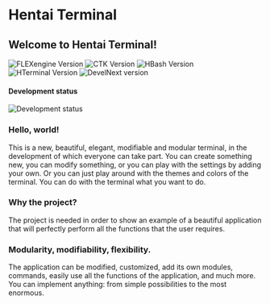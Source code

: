 # Hentai Terminal
## Welcome to Hentai Terminal!

![FLEXengine Version](https://img.shields.io/badge/FLEXengine-10.0.192-brightgreen) ![CTK Version](https://img.shields.io/badge/CTK-1.5.192-brightgreen) ![HBash Version](https://img.shields.io/badge/Hentai%20Bash-2.0.010-blueviolet) ![HTerminal Version](https://img.shields.io/badge/Hentai%20Terminal-2.0.010-blueviolet) ![DevelNext version](https://img.shields.io/badge/DevelNext%20Version-16.7.0-blue)

#### Development status
![Development status](https://img.shields.io/badge/Already%20done-81%20%25-yellowgreen)

### Hello, world!

This is a new, beautiful, elegant, modifiable and modular terminal, in the development of which everyone can take part. You can create something new, you can modify something, or you can play with the settings by adding your own. Or you can just play around with the themes and colors of the terminal. You can do with the terminal what you want to do.

### Why the project?

The project is needed in order to show an example of a beautiful application that will perfectly perform all the functions that the user requires.

### Modularity, modifiability, flexibility.

The application can be modified, customized, add its own modules, commands, easily use all the functions of the application, and much more. You can implement anything: from simple possibilities to the most enormous.
